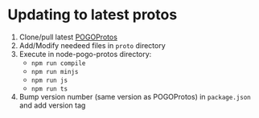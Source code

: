 # Updating to latest protos

1. Clone/pull latest [POGOProtos](https://github.com/AeonLucid/POGOProtos)
1. Add/Modify needeed files in `proto` directory
3. Execute in node-pogo-protos directory:
    - `npm run compile`
    - `npm run minjs`
    - `npm run js`
    - `npm run ts`
4. Bump version number (same version as POGOProtos) in `package.json` and add version tag
